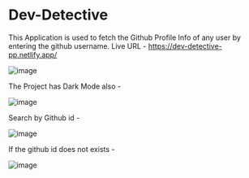 # Dev-Detective
This Application is used to fetch the Github Profile Info of any user by entering the github username.
Live URL - https://dev-detective-pp.netlify.app/

![image](https://github.com/Prachi24599/Dev-Detective/assets/54476598/d844e9e2-dc6f-48ba-a21c-25fdb8da505f)

The Project has Dark Mode also - 

![image](https://github.com/Prachi24599/Dev-Detective/assets/54476598/c5387a31-08ed-40b5-9507-effe03806e4f)

Search by Github id - 

![image](https://github.com/Prachi24599/Dev-Detective/assets/54476598/6f9dfe5a-1fbe-433d-a8fd-5eafdc5dcd29)

If the github id does not exists - 

![image](https://github.com/Prachi24599/Dev-Detective/assets/54476598/d3b1306b-aab7-4e50-8078-d6b175108819)
